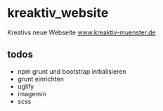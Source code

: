 # kreaktiv_website
Kreativs neue Webseite
www.kreaktiv-muenster.de

## todos
* npm grunt und bootstrap initialisieren
* grunt einrichten
 * uglify
 * imagemin
 * scss
